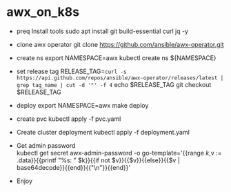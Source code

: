 # awx_on_k8s
- preq
    Install tools
    sudo apt install git build-essential curl jq  -y

- clone awx operator
    git clone https://github.com/ansible/awx-operator.git

- create ns
    export NAMESPACE=awx
    kubectl create ns ${NAMESPACE}

- set release tag
    RELEASE_TAG=`curl -s https://api.github.com/repos/ansible/awx-operator/releases/latest | grep tag_name | cut -d '"' -f 4`
    echo $RELEASE_TAG
    git checkout $RELEASE_TAG

- deploy
    export NAMESPACE=awx
    make deploy

- create pvc
    kubectl apply -f pvc.yaml

- Create cluster deployment 
    kubectl apply -f deployment.yaml

- Get admin password    
    kubectl get secret awx-admin-password -o go-template='{{range $k,$v := .data}}{{printf "%s: " $k}}{{if not $v}}{{$v}}{{else}}{{$v | base64decode}}{{end}}{{"\n"}}{{end}}'

- Enjoy